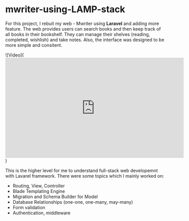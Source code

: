 # mwriter-using-LAMP-stack
For this project, I rebuit my web - Mwriter using **Laravel** and adding more feature. The web provides users can search books and then keep track of all books in their bookshelf. They can manage their shelves (reading, completed, wishlish) and take notes. Also, the interface was designed to be more simple and consitent.

![Video](<iframe width="560" height="315" src="https://www.youtube.com/embed/PM8QFi3x4kA" frameborder="0" allow="accelerometer; autoplay; encrypted-media; gyroscope; picture-in-picture" allowfullscreen></iframe>)

This is the higher level for me to understand full-stack web developemnt with Lavarel framework. There were some topics which I mainly worked on:
* Routing, View, Controller
* Blade Templating Engine 
* Migration and Schema Builder for Model
* Database Relationships (one-one, one-many, may-many)
* Form validation
* Authentication, middleware

